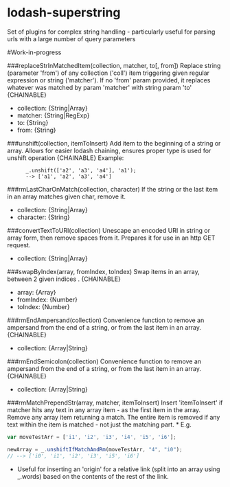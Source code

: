 # lodash-superstring
Set of plugins for complex string handling - particularly useful for parsing urls with a large number of query parameters

#Work-in-progress

###replaceStrInMatchedItem(collection, matcher, to[, from])
Replace string (parameter 'from') of any collection ('coll') item triggering 
given regular expression or string ('matcher'). If no 'from' param provided, 
it replaces whatever was matched by param 'matcher' with string param 'to' 
{CHAINABLE}
* collection: {String|Array}
* matcher: {String|RegExp}
* to: {String}
* from: {String}


###unshift(collection, itemToInsert)
Add item to the beginning of a string or array.
Allows for easier lodash chaining, ensures proper type is used for unshift operation
{CHAINABLE}
Example:

          _.unshift(['a2', 'a3', 'a4'], 'a1');
          --> ['a1', 'a2', 'a3', 'a4']


###rmLastCharOnMatch(collection, character)
If the string or the last item in an array matches given char, remove it.
* collection: {String|Array}
* character: {String}


###convertTextToURI(collection)
Unescape an encoded URI in string or array form, then remove spaces from it.
Prepares it for use in an http GET request.
* collection: {String|Array}


###swapByIndex(array, fromIndex, toIndex)
Swap items in an array, between 2 given indices .
{CHAINABLE}
* array: {Array}
* fromIndex: {Number}
* toIndex: {Number}


###rmEndAmpersand(collection)
Convenience function to remove an ampersand from the end of a string, or from the last item in an array.
{CHAINABLE}
* collection: {Array|String}


###rmEndSemicolon(collection)
Convenience function to remove an ampersand from the end of a string, or from the last item in an array.
{CHAINABLE}
* collection: {Array|String}


###rmMatchPrependStr(array, matcher, itemToInsert)
Insert 'itemToInsert' if matcher hits any text in any array item - as the first item in the array. Remove any array item returning a match. The entire item is removed if any text within the item is matched - not just the matching part. * E.g. 
```javascript
var moveTestArr = ['i1', 'i2', 'i3', 'i4', 'i5', 'i6'];

newArray = _.unshiftIfMatchAndRm(moveTestArr, "4", "i0"); 
// --> ['i0', 'i1', 'i2', 'i3', 'i5', 'i6']
```
* Useful for inserting an 'origin' for a relative link (split into an array using _.words) based on the contents of the rest of the link.
